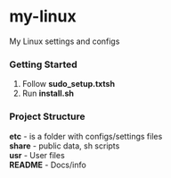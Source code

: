 # my-linux
My Linux settings and configs  

### Getting Started

1. Follow **sudo_setup.txtsh**
2. Run **install.sh**

### Project Structure

**etc** - is a folder with configs/settings files  
**share** - public data, sh scripts  
**usr** - User files  
**README** - Docs/info